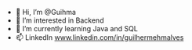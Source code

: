 - 👋 Hi, I’m @Guihma
- 👀 I’m interested in Backend
- 🌱 I’m currently learning Java and SQL
- 📫 LinkedIn www.linkedin.com/in/guilhermehmalves

<!---
Guihma/Guihma is a ✨ special ✨ repository because its `README.md` (this file) appears on your GitHub profile.
You can click the Preview link to take a look at your changes.
--->
